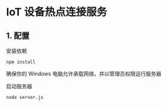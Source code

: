# IoT 设备热点连接服务

## 1. 配置
安装依赖
```
npm install
```

确保你的 Windows 电脑允许承载网络，并以管理员权限运行服务器

启动服务器
```
node server.js
```